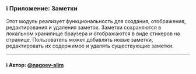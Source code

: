 ### ℹ️ Приложение: Заметки


Этот модуль реализует функциональность для создания, отображения, редактирования
и удаления заметок. Заметки сохраняются в локальном хранилище браузера и
отображаются в виде стикеров на странице. Пользователь может добавлять новые
заметки, редактировать их содержимое и удалять существующие заметки.

-----
#### ℹ️ Автор: [@nagoev-alim](https://github.com/nagoev-alim)

